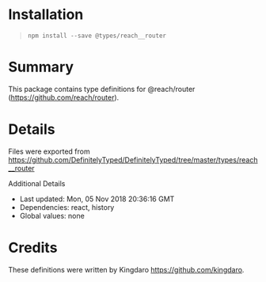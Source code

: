# Installation
> `npm install --save @types/reach__router`

# Summary
This package contains type definitions for @reach/router (https://github.com/reach/router).

# Details
Files were exported from https://github.com/DefinitelyTyped/DefinitelyTyped/tree/master/types/reach__router

Additional Details
 * Last updated: Mon, 05 Nov 2018 20:36:16 GMT
 * Dependencies: react, history
 * Global values: none

# Credits
These definitions were written by Kingdaro <https://github.com/kingdaro>.
